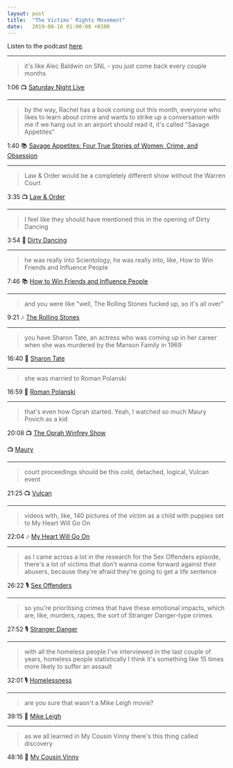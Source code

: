 ```yaml
---
layout: post
title:  "The Victims' Rights Movement"
date:   2019-08-16 01:00:00 +0100
---
```

Listen to the podcast [here](https://podcasts.apple.com/podcast/the-victims-rights-movement/id1380008439?i=1000465289959).

----

> it's like Alec Baldwin on SNL - you just come back every couple months

1:06 📺 [Saturday Night Live](https://en.wikipedia.org/wiki/Saturday_Night_Live)

----

> by the way, Rachel has a book coming out this month, everyone who likes to learn about crime and wants to strike up a conversation with me if we hang out in an airport should read it, it's called "Savage Appetites"

1:40 📚 [Savage Appetites: Four True Stories of Women, Crime, and Obsession](https://books.google.com/books/about/Savage_Appetites.html?id=BS6BDwAAQBAJ)

----

> Law & Order would be a completely different show without the Warren Court

3:35 📺 [Law & Order](https://en.wikipedia.org/wiki/Law_%26_Order)

----

> I feel like they should have mentioned this in the opening of Dirty Dancing

3:54 🎥 [Dirty Dancing](https://en.wikipedia.org/wiki/Dirty_Dancing)

----

> he was really into Scientology, he was really into, like, How to Win Friends and Influence People

7:46 📚 [How to Win Friends and Influence People](https://en.wikipedia.org/wiki/How_to_Win_Friends_and_Influence_People)

----

> and you were like "well, The Rolling Stones fucked up, so it's all over"

9:21 🎶 [The Rolling Stones](https://en.wikipedia.org/wiki/The_Rolling_Stones)

----

> you have Sharon Tate, an actress who was coming up in her career when she was murdered by the Manson Family in 1969

16:40 🎥 [Sharon Tate](https://en.wikipedia.org/wiki/Sharon_Tate)

----

> she was married to Roman Polanski

16:59 🎥 [Roman Polanski](https://en.wikipedia.org/wiki/Roman_Polanski)

----

> that's even how Oprah started. Yeah, I watched so much Maury Povich as a kid

20:08 📺 [The Oprah Winfrey Show](https://en.wikipedia.org/wiki/The_Oprah_Winfrey_Show)

📺 [Maury](https://en.wikipedia.org/wiki/Maury_(talk_show))

----

> court proceedings should be this cold, detached, logical, Vulcan event

21:25 📺 [Vulcan](https://en.wikipedia.org/wiki/Vulcan_(Star_Trek))

----

> videos with, like, 140 pictures of the victim as a child with puppies set to My Heart Will Go On

22:04 🎶 [My Heart Will Go On](https://en.wikipedia.org/wiki/My_Heart_Will_Go_On)

----

> as I came across a lot in the research for the Sex Offenders episode, there's a lot of victims that don't wanna come forward against their abusers, because they're afraid they're going to get a life sentence

26:22 🎙️ [Sex Offenders](/2019/08/07/sex-offenders.html)

----

> so you're prioritising crimes that have these emotional impacts, which are, like, murders, rapes, the sort of Stranger Danger-type crimes

27:52 🎙️ [Stranger Danger](/2018/10/31/stranger-danger.html)

----

> with all the homeless people I've interviewed in the last couple of years, homeless people statistically I think it's something like 15 times more likely to suffer an assault

32:01 🎙️ [Homelessness](/2019/05/16/homelessness.html)

----

> are you sure that wasn't a Mike Leigh movie?

39:15 🎥 [Mike Leigh](https://en.wikipedia.org/wiki/Mike_Leigh)

----

> as we all learned in My Cousin Vinny there's this thing called discovery

48:16 🎥 [My Cousin Vinny](https://en.wikipedia.org/wiki/My_Cousin_Vinny)
